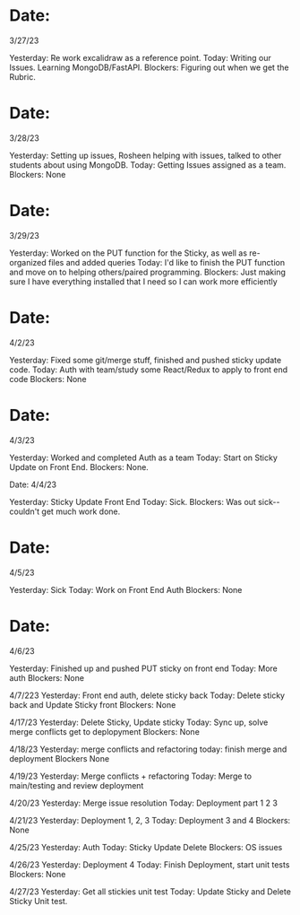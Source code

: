 # Date:
3/27/23

Yesterday:
    Re work excalidraw as a reference point.
Today:
    Writing our Issues. Learning MongoDB/FastAPI.
Blockers:
    Figuring out when we get the Rubric.

# Date:
3/28/23

Yesterday:
    Setting up issues, Rosheen helping with issues, talked to other students about using MongoDB.
Today:
    Getting Issues assigned as a team.
Blockers:
    None

# Date:
3/29/23

Yesterday:
    Worked on the PUT function for the Sticky, as well as re-organized files and added queries
Today:
    I'd like to finish the PUT function and move on to helping others/paired programming.
Blockers:
    Just making sure I have everything installed that I need so I can work more efficiently

# Date:
4/2/23

Yesterday:
    Fixed some git/merge stuff, finished and pushed sticky update code.
Today:
    Auth with team/study some React/Redux to apply to front end code
Blockers:
    None

# Date:
4/3/23

Yesterday:
    Worked and completed Auth as a team
Today:
    Start on Sticky Update on Front End.
Blockers:
    None.

Date:
4/4/23

Yesterday:
    Sticky Update Front End
Today:
    Sick.
Blockers:
    Was out sick--couldn't get much work done.

# Date:
4/5/23

Yesterday:
    Sick
Today:
    Work on Front End Auth
Blockers:
    None

# Date:
4/6/23

Yesterday:
    Finished up and pushed PUT sticky on front end
Today:
    More auth
Blockers:
    None

4/7/223
Yesterday:
Front end auth, delete sticky back
Today:
Delete sticky back and Update Sticky front
Blockers:
None

4/17/23
Yesterday:
Delete Sticky, Update sticky
Today:
Sync up, solve merge conflicts get to deplopyment
Blockers:
None

4/18/23
Yesterday:
merge conflicts and refactoring
today:
finish merge and deployment
Blockers None

4/19/23
Yesterday:
Merge conflicts + refactoring
Today:
Merge to main/testing and review deployment

4/20/23
Yesterday:
Merge issue resolution
Today:
Deployment part 1 2 3

4/21/23
Yesterday:
Deployment 1, 2, 3
Today:
Deployment 3 and 4
Blockers:
None



4/25/23
Yesterday:
Auth
Today:
Sticky Update Delete
Blockers:
OS issues


4/26/23
Yesterday:
Deployment 4
Today:
Finish Deployment, start unit tests
Blockers:
None

4/27/23
Yesterday:
Get all stickies unit test
Today:
Update Sticky and Delete Sticky Unit test.
